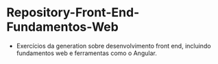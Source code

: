 # Repository-Front-End-Fundamentos-Web
- Exercícios da generation sobre desenvolvimento front end, incluindo fundamentos web e ferramentas como o Angular.
